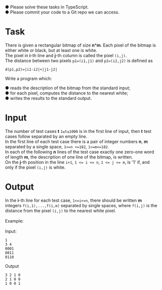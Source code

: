 
● Please solve these tasks in TypeScript.<br>
● Please commit your code to a Git repo we can access. 

# Task 
<p>There is given a rectangular bitmap of size <b>n</b>*<b>m</b>. Each pixel of the bitmap is either white or black, but at least one is white.<br> The pixel in <b>i</b>-th line and <b>j</b>-th column is called the pixel <code>(i,j)</code>. <br>The distance between two pixels <code>p1=(i1,j1)</code> and <code>p2=(i2,j2)</code> is defined as

```
d(p1,p2)=|i1-i2|+|j1-j2|
```
Write a program which: </p>

● reads the description of the bitmap from the standard input; <br>
● for each pixel, computes the distance to the nearest white; <br>
● writes the results to the standard output. 

# Input 
 <p>The number of test cases <b>t</b> <code>1≤t≤1000</code> is in the first line of input, then <b>t</b> test cases follow separated by an empty line.<br> In the first line of each test case there is a pair of integer numbers <b>n</b>, <b>m</b> separated by a single space, <code>1<=n <=182</code>, <code>1<=m<=182</code>. <br> In each of the following <b>n</b> lines of the test case exactly one zero-one word of length <b>m</b>, the description of one line of the bitmap, is written.<br> On the <b>j</b>-th position in the line <code>i+1</code>, <code>1 <= i <= n</code>, <code>1 <= j <= m</code>, is '1' if, and only if the pixel <code>(i,j)</code> is white. </p>

# Output 
In the <b>i</b>-th line for each test case, <code>1<=i<=n</code>, there should be written <b>m</b> integers <code>f(i,1),...,f(i,m)</code> separated by single spaces, where <code>f(i,j)</code> is the distance from the pixel <code>(i,j)</code> to the nearest white pixel.<br><br> Example:<br><br> 
Input:
```
1 
3 4 
0001 
0011 
0110
``` 
Output
``` 
3 2 1 0 
2 1 0 0 
1 0 0 1
```